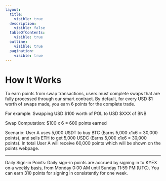 ```yaml
---
layout:
  title:
    visible: true
  description:
    visible: false
  tableOfContents:
    visible: true
  outline:
    visible: true
  pagination:
    visible: true
---
```


# How It Works

To earn points from swap transactions, users must complete swaps that are fully processed through our smart contract. By default, for every USD $1 worth of swaps made, you earn 6 points for the complete trade.

For example: Swapping USD $100 worth of POL to USD $XXX of BNB

Swap Computation: $100 x 6 = 600 points earned

Scenario: User A uses 5,000 USDT to buy BTC (Earns 5,000 x1x6 = 30,000 points), and sells ETH to get 5,000 USDC (Earns 5,000 x1x6 = 30,000 points). In total User A will receive 60,000 points which will be shown on the points webpage.

***

Daily Sign-in Points: Daily sign-in points are accrued by signing in to KYEX on a weekly basis, from Monday 0:00 AM until Sunday 11:59 PM (UTC). You can earn 310 points for signing in consistently for one week.

